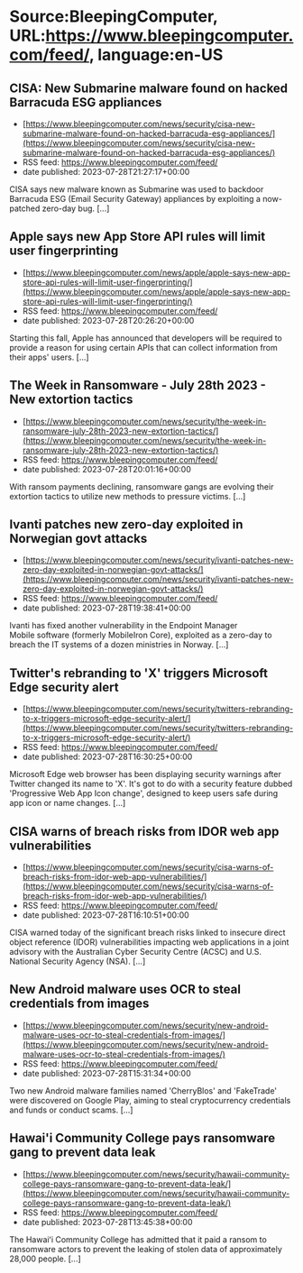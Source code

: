 # Source:BleepingComputer, URL:https://www.bleepingcomputer.com/feed/, language:en-US

## CISA: New Submarine malware found on hacked Barracuda ESG appliances
 - [https://www.bleepingcomputer.com/news/security/cisa-new-submarine-malware-found-on-hacked-barracuda-esg-appliances/](https://www.bleepingcomputer.com/news/security/cisa-new-submarine-malware-found-on-hacked-barracuda-esg-appliances/)
 - RSS feed: https://www.bleepingcomputer.com/feed/
 - date published: 2023-07-28T21:27:17+00:00

CISA says new malware known as Submarine was used to backdoor Barracuda ESG (Email Security Gateway) appliances by exploiting a now-patched zero-day bug. [...]

## Apple says new App Store API rules will limit user fingerprinting
 - [https://www.bleepingcomputer.com/news/apple/apple-says-new-app-store-api-rules-will-limit-user-fingerprinting/](https://www.bleepingcomputer.com/news/apple/apple-says-new-app-store-api-rules-will-limit-user-fingerprinting/)
 - RSS feed: https://www.bleepingcomputer.com/feed/
 - date published: 2023-07-28T20:26:20+00:00

Starting this fall, Apple has announced that developers will be required to provide a reason for using certain APIs that can collect information from their apps' users. [...]

## The Week in Ransomware - July 28th 2023 - New extortion tactics
 - [https://www.bleepingcomputer.com/news/security/the-week-in-ransomware-july-28th-2023-new-extortion-tactics/](https://www.bleepingcomputer.com/news/security/the-week-in-ransomware-july-28th-2023-new-extortion-tactics/)
 - RSS feed: https://www.bleepingcomputer.com/feed/
 - date published: 2023-07-28T20:01:16+00:00

With ransom payments declining, ransomware gangs are evolving their extortion tactics to utilize new methods to pressure victims. [...]

## Ivanti patches new zero-day exploited in Norwegian govt attacks
 - [https://www.bleepingcomputer.com/news/security/ivanti-patches-new-zero-day-exploited-in-norwegian-govt-attacks/](https://www.bleepingcomputer.com/news/security/ivanti-patches-new-zero-day-exploited-in-norwegian-govt-attacks/)
 - RSS feed: https://www.bleepingcomputer.com/feed/
 - date published: 2023-07-28T19:38:41+00:00

Ivanti has fixed another vulnerability in the Endpoint Manager Mobile software (formerly MobileIron Core), exploited as a zero-day to breach the IT systems of a dozen ministries in Norway. [...]

## Twitter's rebranding to 'X' triggers Microsoft Edge security alert
 - [https://www.bleepingcomputer.com/news/security/twitters-rebranding-to-x-triggers-microsoft-edge-security-alert/](https://www.bleepingcomputer.com/news/security/twitters-rebranding-to-x-triggers-microsoft-edge-security-alert/)
 - RSS feed: https://www.bleepingcomputer.com/feed/
 - date published: 2023-07-28T16:30:25+00:00

Microsoft Edge web browser has been displaying security warnings after Twitter changed its name to 'X'. It's got to do with a security feature dubbed 'Progressive Web App Icon change', designed to keep users safe during app icon or name changes. [...]

## CISA warns of breach risks from IDOR web app vulnerabilities
 - [https://www.bleepingcomputer.com/news/security/cisa-warns-of-breach-risks-from-idor-web-app-vulnerabilities/](https://www.bleepingcomputer.com/news/security/cisa-warns-of-breach-risks-from-idor-web-app-vulnerabilities/)
 - RSS feed: https://www.bleepingcomputer.com/feed/
 - date published: 2023-07-28T16:10:51+00:00

CISA warned today of the significant breach risks linked to insecure direct object reference (IDOR) vulnerabilities impacting web applications in a joint advisory with the Australian Cyber Security Centre (ACSC) and U.S. National Security Agency (NSA). [...]

## New Android malware uses OCR to steal credentials from images
 - [https://www.bleepingcomputer.com/news/security/new-android-malware-uses-ocr-to-steal-credentials-from-images/](https://www.bleepingcomputer.com/news/security/new-android-malware-uses-ocr-to-steal-credentials-from-images/)
 - RSS feed: https://www.bleepingcomputer.com/feed/
 - date published: 2023-07-28T15:31:34+00:00

Two new Android malware families named 'CherryBlos' and 'FakeTrade' were discovered on Google Play, aiming to steal cryptocurrency credentials and funds or conduct scams. [...]

## Hawai'i Community College pays ransomware gang to prevent data leak
 - [https://www.bleepingcomputer.com/news/security/hawaii-community-college-pays-ransomware-gang-to-prevent-data-leak/](https://www.bleepingcomputer.com/news/security/hawaii-community-college-pays-ransomware-gang-to-prevent-data-leak/)
 - RSS feed: https://www.bleepingcomputer.com/feed/
 - date published: 2023-07-28T13:45:38+00:00

The Hawaiʻi Community College has admitted that it paid a ransom to ransomware actors to prevent the leaking of stolen data of approximately 28,000 people. [...]

